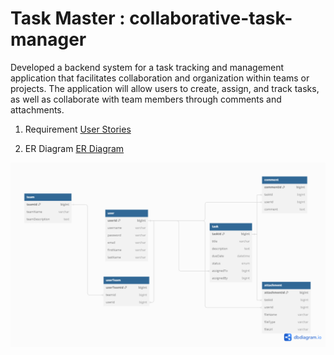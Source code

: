 # Task Master : collaborative-task-manager
Developed a backend system for a task tracking and management application that facilitates collaboration and organization within teams or projects. The application will allow users to create, assign, and track tasks, as well as collaborate with team members through comments and attachments.

1. Requirement
[User Stories](./User_stories.txt)

2. ER Diagram
[ER Diagram](./TaskMaster.png)
<img src="./TaskMaster.png" width="730">
